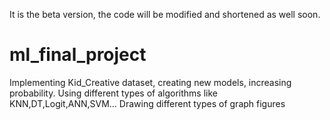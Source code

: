 It is the beta version, the code will be modified and shortened as well soon.
# ml_final_project
Implementing Kid_Creative dataset, creating new models, increasing probability.
Using different types of algorithms like KNN,DT,Logit,ANN,SVM...
Drawing different types of graph figures
